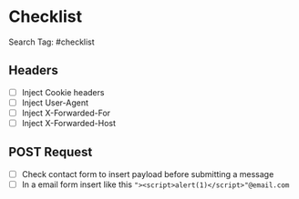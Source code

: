 # Checklist

Search Tag: #checklist

## Headers

- [ ] Inject Cookie headers
- [ ] Inject User-Agent
- [ ] Inject X-Forwarded-For
- [ ] Inject X-Forwarded-Host

## POST Request

- [ ] Check contact form to insert payload before submitting a message
- [ ] In a email form insert like this `"><script>alert(1)</script>"@email.com`